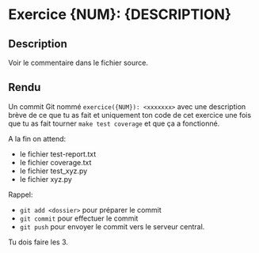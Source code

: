 # Exercice {NUM}: {DESCRIPTION}

## Description

Voir le commentaire dans le fichier source.

## Rendu

Un commit Git nommé `exercice({NUM}): <xxxxxxx>` avec une description brève de ce que tu as fait et uniquement ton code de cet exercice une fois que tu as fait tourner `make test coverage` et que ça a fonctionné.

A la fin on attend:
- le fichier test-report.txt
- le fichier coverage.txt
- le fichier test_xyz.py
- le fichier xyz.py

Rappel:

- `git add <dossier>` pour préparer le commit
- `git commit` pour effectuer le commit
- `git push` pour envoyer le commit vers le serveur central.

Tu dois faire les 3.